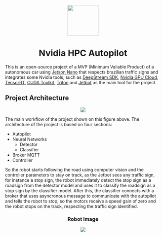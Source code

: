 <div align="center">
  <a src="https://www.nvidia.com/en-us/">
    <img src="https://github.com/pfeinsper/NVIDIA/blob/main/docs/docs/images/logo.png?raw=true" height="100"/>
  </a>
  <h1>Nvidia HPC Autopilot</h1>
</div>

This is an open-source project of a MVP (Minimum Valiable Product) of a autonomous car using [Jetson Nano](https://www.nvidia.com/en-us/autonomous-machines/embedded-systems/jetson-nano/) that respects brazilian traffic signs and integrates some Nvidia tools, such as [DeepStream SDK](https://developer.nvidia.com/deepstream-sdk), [Nvidia GPU Cloud](https://www.nvidia.com/en-us/gpu-cloud/), [TensorRT]("https://developer.nvidia.com/tensorrt"), [CUDA Toolkit](https://developer.nvidia.com/cuda-toolkit), [Triton](https://developer.nvidia.com/nvidia-triton-inference-server) and [Jetbot](https://jetbot.org/master/) as the main tool for the project.

## Project Architecture

<div align="center">
  <img src="https://github.com/pfeinsper/NVIDIA/blob/gh-pages/images/architechture.png?raw=true"/>
</div>

The main workflow of the project shown on this figure above. The architecture of the project is based on four sections:

- Autopilot 
- Neural Networks
    - Detector
    - Classifier
- Broker MQTT 
- Controller

So the robot starts following the road using computer vision and the controller parameters to stay on track, as the Jetbot sees any traffic sign, for instance a stop sign, the robot immediately detect the stop sign as a roadsign from the detector model and uses it to classify the roadsign as a stop sign by the classifier model. After this, the classifier connects with a broker that uses asyncronous message to communicate with the autopilot and tells the robot to stop, so the motors receive a speed gain of zero and the robot stops on the track, respecting the traffic sign identified.

<div align="center">
  <h3>Robot Image</h3>
  <a>
    <img src="https://github.com/pfeinsper/NVIDIA/blob/gh-pages/images/jetbot.png?raw=true"/>
  </a>
</div>